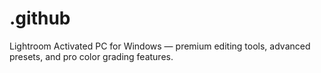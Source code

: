 # .github
Lightroom Activated PC for Windows —  premium editing tools, advanced presets, and pro color grading features.
